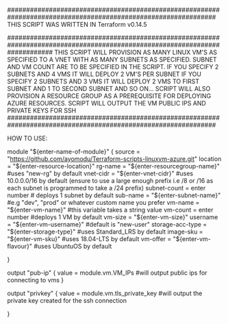 ###############################################################################################################
THIS SCRIPT WAS WRITTEN IN Terraform v0.14.5

############################################################################################################################
THIS SCRIPT WILL PROVISION AS MANY LINUX VM'S AS SPECIFIED TO A VNET WITH AS MANY SUBNETS AS SPECIFIED.
SUBNET AND VM COUNT ARE TO BE SPECIFIED IN THE SCRIPT. IF YOU SPECIFY 2 SUBNETS AND 4 VMS IT WILL DEPLOY 2 VM'S PER SUBNET
IF YOU SPECIFY 2 SUBNETS AND 3 VMS IT WILL DEPLOY 2 VMS TO FIRST SUBNET AND 1 TO SECOND SUBNET AND SO ON...
SCRIPT WILL ALSO PROVISION A RESOURCE GROUP AS A PREREQUISITE FOR DEPLOYING AZURE RESOURCES.
SCRIPT WILL OUTPUT THE VM PUBLIC IPS AND PRIVATE KEYS FOR SSH 
###############################################################################################################

HOW TO USE:

module "${enter-name-of-module}" {
	source = "https://github.com/ayomodu/Terraform-scripts-linuxvm-azure.git"
	location    	 = "${enter-resource-location}"	
	rg-name	    	 = "${enter-resourcegroup-name}" #uses "new-rg" by default
	vnet-cidr   	 = "${enter-vnet-cidr}" #uses 10.0.0.0/16 by default (ensure to use a large enough prefix i.e /8 or /16 as each subnet is programmed to take a /24 prefix)
	subnet-count	 =  enter number # deploys 1 subnet by default
	sub-name    	 = "${enter-subnet-name}" #e.g "dev", "prod" or whatever custom name you prefer
	vm-name     	 = "${enter-vm-name}" #this variable takes a string value
	vm-count    	 =  enter number #deploys 1 VM by default
	vm-size	    	 = "${enter-vm-size}"
	username    	 = "${enter-vm-username}" #default is "new-user"
	storage-acc-type = "${enter-storage-type}" #uses Standard_LRS by default
	image-sku   	 = "${enter-vm-sku}" #uses 18.04-LTS by default
	vm-offer    	 = "${enter-vm-flavour}" #uses UbuntuOS by default
	

}


output "pub-ip" {
    value = module.vm.VM_IPs
    #will output public ips for connecting to vms
}



output "privkey" {
    value = module.vm.tls_private_key
    #will output the private key created for the ssh connection 
  
}

